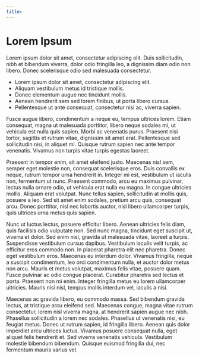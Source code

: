 ```yaml
---
title:
---
```


# Lorem Ipsum

Lorem ipsum dolor sit amet, consectetur adipiscing elit. 
Duis sollicitudin, nibh et bibendum viverra, dolor odio fringilla leo, a 
dignissim diam odio non libero. Donec scelerisque odio sed malesuada consectetur. 

- Lorem ipsum dolor sit amet, consectetur adipiscing elit.
- Aliquam vestibulum metus id tristique mollis.
- Donec elementum augue nec tincidunt mollis.
- Aenean hendrerit sem sed lorem finibus, ut porta libero cursus.
- Pellentesque ut ante consequat, consectetur nisi ac, viverra sapien.

Fusce augue libero, condimentum a neque eu, tempus ultrices lorem. Etiam consequat, magna ut malesuada porttitor, libero neque sodales mi, ut vehicula est nulla quis sapien. Morbi ac venenatis purus. Praesent nisi tortor, sagittis et rutrum vitae, dignissim sit amet erat. Pellentesque sed sollicitudin nisi, in aliquet mi. Quisque rutrum sapien nec ante tempor venenatis. Vivamus non turpis vitae turpis egestas laoreet.

Praesent in tempor enim, sit amet eleifend justo. Maecenas nisl sem, semper eget molestie non, consequat scelerisque eros. Duis convallis ex neque, rutrum tempor urna hendrerit in. Integer mi est, vestibulum ut iaculis non, fermentum ut nunc. Praesent commodo, arcu eu maximus pulvinar, lectus nulla ornare odio, ut vehicula erat nulla eu magna. In congue ultricies mollis. Aliquam erat volutpat. Nunc tellus sapien, sollicitudin at mollis quis, posuere a leo. Sed sit amet enim sodales, pretium arcu quis, consequat arcu. Donec porttitor, nisl nec lobortis auctor, nisl libero ullamcorper turpis, quis ultrices urna metus quis sapien.

Nunc ut luctus lectus, posuere efficitur libero. Aenean ultricies felis diam, quis facilisis odio vulputate non. Sed nunc magna, tincidunt eget suscipit ut, viverra et dolor. Sed enim nisl, gravida ut malesuada vitae, laoreet a turpis. Suspendisse vestibulum cursus dapibus. Vestibulum iaculis velit turpis, ac efficitur eros commodo non. In placerat pharetra elit nec pharetra. Donec eget vestibulum eros. Maecenas eu interdum dolor. Vivamus fringilla, neque a suscipit condimentum, leo orci condimentum nulla, et auctor dolor metus non arcu. Mauris et metus volutpat, maximus felis vitae, posuere quam. Fusce pulvinar ac odio congue placerat. Curabitur pharetra sed lectus et porta. Praesent non mi enim. Integer fringilla metus eu lorem ullamcorper ultricies. Mauris nisi nisl, tempus mollis interdum vel, iaculis a nisi.

Maecenas ac gravida libero, eu commodo massa. Sed bibendum gravida lectus, at tristique arcu eleifend sed. Maecenas congue, magna vitae rutrum consectetur, lorem nisl viverra magna, at hendrerit sapien augue nec nibh. Phasellus sollicitudin a lorem nec sodales. Phasellus ut venenatis nisi, eu feugiat metus. Donec ut rutrum sapien, id fringilla libero. Aenean quis dolor imperdiet arcu ultrices luctus. Vivamus posuere consequat nulla, eget aliquet felis hendrerit et. Sed viverra venenatis vehicula. Vestibulum molestie bibendum bibendum. Quisque euismod fringilla dui, nec fermentum mauris varius vel.


